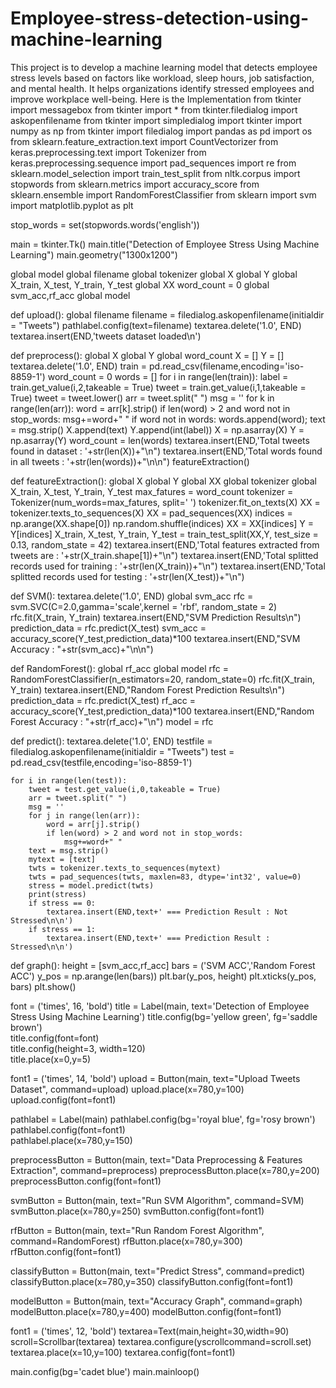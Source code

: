 # Employee-stress-detection-using-machine-learning
This project is to develop a machine learning model that detects employee stress levels based on factors like workload, sleep hours, job satisfaction, and mental health. It helps organizations identify stressed employees and improve workplace well-being.
Here is the Implementation
from tkinter import messagebox
from tkinter import *
from tkinter.filedialog import askopenfilename
from tkinter import simpledialog
import tkinter
import numpy as np
from tkinter import filedialog
import pandas as pd 
import os
from sklearn.feature_extraction.text import CountVectorizer
from keras.preprocessing.text import Tokenizer
from keras.preprocessing.sequence import pad_sequences
import re
from sklearn.model_selection import train_test_split
from nltk.corpus import stopwords
from sklearn.metrics import accuracy_score
from sklearn.ensemble import RandomForestClassifier
from sklearn import svm
import matplotlib.pyplot as plt

stop_words = set(stopwords.words('english'))

main = tkinter.Tk()
main.title("Detection of Employee Stress Using Machine Learning")
main.geometry("1300x1200")

global model
global filename
global tokenizer
global X
global Y
global X_train, X_test, Y_train, Y_test
global XX
word_count = 0
global svm_acc,rf_acc
global model

def upload():
    global filename
    filename = filedialog.askopenfilename(initialdir = "Tweets")
    pathlabel.config(text=filename)
    textarea.delete('1.0', END)
    textarea.insert(END,'tweets dataset loaded\n')
    

def preprocess():
    global X
    global Y
    global word_count
    X = []
    Y = []
    textarea.delete('1.0', END)
    train = pd.read_csv(filename,encoding='iso-8859-1')
    word_count = 0
    words = []
    for i in range(len(train)):
        label = train.get_value(i,2,takeable = True)
        tweet = train.get_value(i,1,takeable = True)
        tweet = tweet.lower()
        arr = tweet.split(" ")
        msg = ''
        for k in range(len(arr)):
            word = arr[k].strip()
            if len(word) > 2 and word not in stop_words:
                msg+=word+" "
                if word not in words:
                    words.append(word);
        text = msg.strip()
        X.append(text)
        Y.append(int(label))
    X = np.asarray(X)
    Y = np.asarray(Y)
    word_count = len(words)
    textarea.insert(END,'Total tweets found in dataset : '+str(len(X))+"\n")
    textarea.insert(END,'Total words found in all tweets : '+str(len(words))+"\n\n")
    featureExtraction()

def featureExtraction():
    global X
    global Y
    global XX
    global tokenizer
    global X_train, X_test, Y_train, Y_test
    max_fatures = word_count
    tokenizer = Tokenizer(num_words=max_fatures, split=' ')
    tokenizer.fit_on_texts(X)
    XX = tokenizer.texts_to_sequences(X)
    XX = pad_sequences(XX)
    indices = np.arange(XX.shape[0])
    np.random.shuffle(indices)
    XX = XX[indices]
    Y = Y[indices]
    X_train, X_test, Y_train, Y_test = train_test_split(XX,Y, test_size = 0.13, random_state = 42)
    textarea.insert(END,'Total features extracted from tweets are  : '+str(X_train.shape[1])+"\n")
    textarea.insert(END,'Total splitted records used for training : '+str(len(X_train))+"\n")
    textarea.insert(END,'Total splitted records used for testing : '+str(len(X_test))+"\n") 

def SVM():
    textarea.delete('1.0', END)
    global svm_acc
    rfc = svm.SVC(C=2.0,gamma='scale',kernel = 'rbf', random_state = 2)
    rfc.fit(X_train, Y_train)
    textarea.insert(END,"SVM Prediction Results\n") 
    prediction_data = rfc.predict(X_test) 
    svm_acc = accuracy_score(Y_test,prediction_data)*100
    textarea.insert(END,"SVM Accuracy : "+str(svm_acc)+"\n\n")
    
def RandomForest():
    global rf_acc
    global model
    rfc = RandomForestClassifier(n_estimators=20, random_state=0)
    rfc.fit(X_train, Y_train)
    textarea.insert(END,"Random Forest Prediction Results\n") 
    prediction_data = rfc.predict(X_test) 
    rf_acc = accuracy_score(Y_test,prediction_data)*100
    textarea.insert(END,"Random Forest Accuracy : "+str(rf_acc)+"\n")
    model = rfc

def predict():
    textarea.delete('1.0', END)
    testfile = filedialog.askopenfilename(initialdir = "Tweets")
    test = pd.read_csv(testfile,encoding='iso-8859-1')

    for i in range(len(test)):
        tweet = test.get_value(i,0,takeable = True)
        arr = tweet.split(" ")
        msg = ''
        for j in range(len(arr)):
            word = arr[j].strip()
            if len(word) > 2 and word not in stop_words:
                msg+=word+" "
        text = msg.strip()
        mytext = [text]
        twts = tokenizer.texts_to_sequences(mytext)
        twts = pad_sequences(twts, maxlen=83, dtype='int32', value=0)
        stress = model.predict(twts)
        print(stress)
        if stress == 0:
            textarea.insert(END,text+' === Prediction Result : Not Stressed\n\n')
        if stress == 1:
            textarea.insert(END,text+' === Prediction Result : Stressed\n\n')
        

def graph():
    height = [svm_acc,rf_acc]
    bars = ('SVM ACC','Random Forest ACC')
    y_pos = np.arange(len(bars))
    plt.bar(y_pos, height)
    plt.xticks(y_pos, bars)
    plt.show()      

font = ('times', 16, 'bold')
title = Label(main, text='Detection of Employee Stress Using Machine Learning')
title.config(bg='yellow green', fg='saddle brown')  
title.config(font=font)           
title.config(height=3, width=120)       
title.place(x=0,y=5)

font1 = ('times', 14, 'bold')
upload = Button(main, text="Upload Tweets Dataset", command=upload)
upload.place(x=780,y=100)
upload.config(font=font1)  

pathlabel = Label(main)
pathlabel.config(bg='royal blue', fg='rosy brown')  
pathlabel.config(font=font1)           
pathlabel.place(x=780,y=150)

preprocessButton = Button(main, text="Data Preprocessing & Features Extraction", command=preprocess)
preprocessButton.place(x=780,y=200)
preprocessButton.config(font=font1) 

svmButton = Button(main, text="Run SVM Algorithm", command=SVM)
svmButton.place(x=780,y=250)
svmButton.config(font=font1) 

rfButton = Button(main, text="Run Random Forest Algorithm", command=RandomForest)
rfButton.place(x=780,y=300)
rfButton.config(font=font1)

classifyButton = Button(main, text="Predict Stress", command=predict)
classifyButton.place(x=780,y=350)
classifyButton.config(font=font1)

modelButton = Button(main, text="Accuracy Graph", command=graph)
modelButton.place(x=780,y=400)
modelButton.config(font=font1)

font1 = ('times', 12, 'bold')
textarea=Text(main,height=30,width=90)
scroll=Scrollbar(textarea)
textarea.configure(yscrollcommand=scroll.set)
textarea.place(x=10,y=100)
textarea.config(font=font1)


main.config(bg='cadet blue')
main.mainloop()


